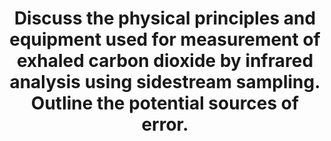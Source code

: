 ---
title: "Discuss the physical principles and equipment used for measurement of exhaled carbon dioxide by infrared analysis using sidestream sampling. Outline the potential sources of error."
entityType: SAQ
exam: PEX
college: ANZCA
year: 2016
sitting: A
question: 1
passRate: 62
EC_expectedDomains:
- "The main points expected for a pass included a discussion of the principles of infrared analysis including details of molecular structure, the Beer-Lambert Law and how this pertains to the clinical circumstances in the question. A description of the equipment required for sidestream analysis was also required, and how each component works. Finally, sources of error were required in relation to the functioning of this equipment. In summary, this was an equipment question."
EC_errorsCommon:
- "Many answers contained headlines such as “blocked capnography tubing” or “collision-broadening” but did not go on to describe how that will influence the clinical interpretation of the capnography."
- "These discussions did not score marks."
EC_extraCredit:
- "Most answers included a reasonable discussion of the principles of infrared analysis, and could describe most of the equipment. However, outlines of how the equipment might not function were less well handled."
- "This was an equipment question but many answers contained physiological discussions about the production and excretion of CO2 and how these affect the capnography trace."
---